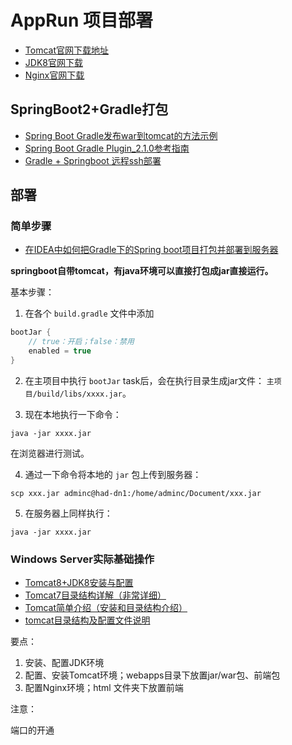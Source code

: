 # AppRun 项目部署

- [Tomcat官网下载地址](http://tomcat.apache.org/)
- [JDK8官网下载](https://www.oracle.com/java/technologies/downloads/#java8)
- [Nginx官网下载](http://nginx.org/en/download.html)

## SpringBoot2+Gradle打包

 - [Spring Boot Gradle发布war到tomcat的方法示例](https://www.jb51.net/article/136912.htm)
 - [Spring Boot Gradle Plugin_2.1.0参考指南](https://blog.csdn.net/gavinchen1985/article/details/81673132)
 - [Gradle + Springboot 远程ssh部署](https://my.oschina.net/ardede/blog/3044081)

## 部署
### 简单步骤

- [在IDEA中如何把Gradle下的Spring boot项目打包并部署到服务器](http://www.manongjc.com/detail/10-dmhvfejsgqiponw.html)

**springboot自带tomcat，有java环境可以直接打包成jar直接运行。**

基本步骤：

1. 在各个 `build.gradle` 文件中添加 

```gradle
bootJar {
    // true：开启；false：禁用
    enabled = true
}
```

2. 在主项目中执行 `bootJar` task后，会在执行目录生成jar文件： `主项目/build/libs/xxxx.jar`。

3. 现在本地执行一下命令： 

```
java -jar xxxx.jar
```

在浏览器进行测试。

4. 通过一下命令将本地的 `jar` 包上传到服务器：

```
scp xxx.jar adminc@had-dn1:/home/adminc/Document/xxx.jar
```

5. 在服务器上同样执行：

```
java -jar xxxx.jar
```

### Windows Server实际基础操作

- [Tomcat8+JDK8安装与配置](https://www.cnblogs.com/temari/p/13576532.html)
- [Tomcat7目录结构详解（非常详细）](https://blog.csdn.net/jdjdndhj/article/details/52694202?spm=1001.2101.3001.6650.2&utm_medium=distribute.pc_relevant.none-task-blog-2%7Edefault%7ECTRLIST%7Edefault-2.no_search_link&depth_1-utm_source=distribute.pc_relevant.none-task-blog-2%7Edefault%7ECTRLIST%7Edefault-2.no_search_link)
- [Tomcat简单介绍（安装和目录结构介绍）](https://blog.csdn.net/qq_41517071/article/details/82181003)
- [tomcat目录结构及配置文件说明](https://www.iteye.com/blog/liuguidong-2253775)

要点：

1. 安装、配置JDK环境
2. 配置、安装Tomcat环境；webapps目录下放置jar/war包、前端包
3. 配置Nginx环境；html 文件夹下放置前端

注意：

端口的开通


